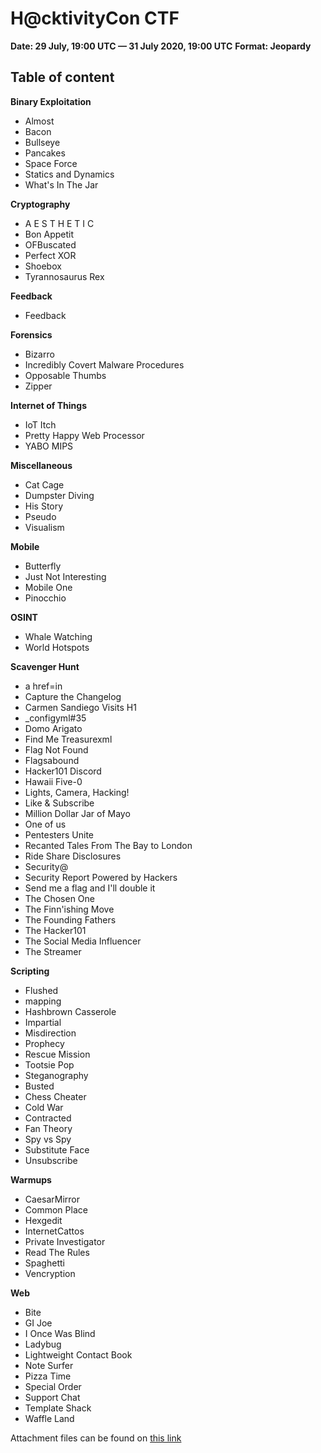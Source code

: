 # H@cktivityCon CTF

**Date: 29 July, 19:00 UTC — 31 July 2020, 19:00 UTC**
**Format: Jeopardy**

## Table of content

**Binary Exploitation**
- Almost
- Bacon
- Bullseye
- Pancakes
- Space Force
- Statics and Dynamics
- What's In The Jar

**Cryptography**
- A E S T H E T I C
- Bon Appetit
- OFBuscated
- Perfect XOR
- Shoebox
- Tyrannosaurus Rex

**Feedback**
- Feedback

**Forensics**
- Bizarro
- Incredibly Covert Malware Procedures
- Opposable Thumbs
- Zipper

**Internet of Things**
- IoT Itch
- Pretty Happy Web Processor
- YABO MIPS

**Miscellaneous**
- Cat Cage
- Dumpster Diving
- His Story
- Pseudo
- Visualism

**Mobile**
- Butterfly
- Just Not Interesting
- Mobile One
- Pinocchio

**OSINT**
- Whale Watching
- World Hotspots

**Scavenger Hunt**
- a href=in
- Capture the Changelog
- Carmen Sandiego Visits H1
- _configyml#35
- Domo Arigato
- Find Me Treasurexml
- Flag Not Found
- Flagsabound
- Hacker101 Discord
- Hawaii Five-0
- Lights, Camera, Hacking!
- Like & Subscribe
- Million Dollar Jar of Mayo
- One of us
- Pentesters Unite
- Recanted Tales From The Bay to London
- Ride Share Disclosures
- Security@
- Security Report Powered by Hackers
- Send me a flag and I'll double it
- The Chosen One
- The Finn'ishing Move
- The Founding Fathers
- The Hacker101
- The Social Media Influencer
- The Streamer

**Scripting**
- Flushed
- mapping
- Hashbrown Casserole
- Impartial
- Misdirection
- Prophecy
- Rescue Mission
- Tootsie Pop
- Steganography
- Busted
- Chess Cheater
- Cold War
- Contracted
- Fan Theory
- Spy vs Spy
- Substitute Face
- Unsubscribe

**Warmups**
- CaesarMirror
- Common Place
- Hexgedit
- InternetCattos
- Private Investigator
- Read The Rules
- Spaghetti
- Vencryption

**Web**
- Bite
- GI Joe
- I Once Was Blind
- Ladybug
- Lightweight Contact Book
- Note Surfer
- Pizza Time
- Special Order
- Support Chat
- Template Shack
- Waffle Land

Attachment files can be found on [this link](https://drive.google.com/drive/folders/1sCPW9c_hMCbj26FpXoi7IWVwHREzMs8s?usp=sharing)